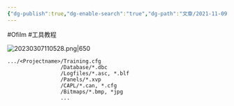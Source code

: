 ```yaml
---
{"dg-publish":true,"dg-enable-search":"true","dg-path":"文章/2021-11-09 CANoe 推荐的工程结构.md","permalink":"/文章/2021-11-09 CANoe 推荐的工程结构/","dgEnableSearch":"true","dgPassFrontmatter":true,"created":"2023-02-10T22:53:41.000+08:00","updated":"2023-11-14T13:33:48.842+08:00"}
---
```


#Ofilm #工具教程

![20230307110528.png|650](/img/user/0.Asset/resource/20230307110528.png)

```
.../<Projectname>/Training.cfg
			     /Database/*.dbc
			     /Logfiles/*.asc, *.blf
			     /Panels/*.xvp
			     /CAPL/*.can, *.cfg
			     /Bitmaps/*.bmp, *jpg
			     ...
```


